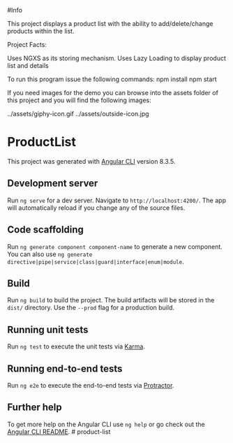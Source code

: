 #Info

This project displays a product list with the ability to add/delete/change products within the list.

Project Facts:

Uses NGXS as its storing mechanism.
Uses Lazy Loading to display product list and details

To run this program issue the following commands:
npm install
npm start

If you need images for the demo you can browse into the assets folder of this project and you will find the following images:

../assets/giphy-icon.gif
../assets/outside-icon.jpg

# ProductList

This project was generated with [Angular CLI](https://github.com/angular/angular-cli) version 8.3.5.

## Development server

Run `ng serve` for a dev server. Navigate to `http://localhost:4200/`. The app will automatically reload if you change any of the source files.

## Code scaffolding

Run `ng generate component component-name` to generate a new component. You can also use `ng generate directive|pipe|service|class|guard|interface|enum|module`.

## Build

Run `ng build` to build the project. The build artifacts will be stored in the `dist/` directory. Use the `--prod` flag for a production build.

## Running unit tests

Run `ng test` to execute the unit tests via [Karma](https://karma-runner.github.io).

## Running end-to-end tests

Run `ng e2e` to execute the end-to-end tests via [Protractor](http://www.protractortest.org/).

## Further help

To get more help on the Angular CLI use `ng help` or go check out the [Angular CLI README](https://github.com/angular/angular-cli/blob/master/README.md).
#   p r o d u c t - l i s t 
 
 